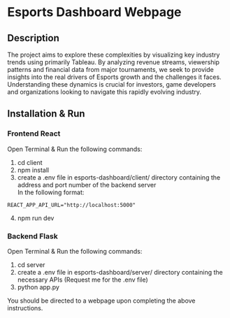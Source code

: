 # Esports Dashboard Webpage

## Description
The project aims to explore these complexities by visualizing key industry trends using primarily Tableau. By analyzing revenue streams, viewership patterns and financial data from major tournaments, we seek to provide insights into the real drivers of Esports growth and the challenges it faces. Understanding these dynamics is crucial for investors, game developers and organizations looking to navigate this rapidly evolving industry.

## Installation & Run

### Frontend React
Open Terminal & Run the following commands:
1. cd client
2. npm install
3. create a .env file in esports-dashboard/client/ directory containing the address and port number of the backend server\
In the following format:
```
REACT_APP_API_URL="http://localhost:5000"
```
4. npm run dev

### Backend Flask
Open Terminal & Run the following commands:
1. cd server
2. create a .env file in esports-dashboard/server/ directory containing the necessary APIs (Request me for the .env file)
3. python app.py

You should be directed to a webpage upon completing the above instructions.